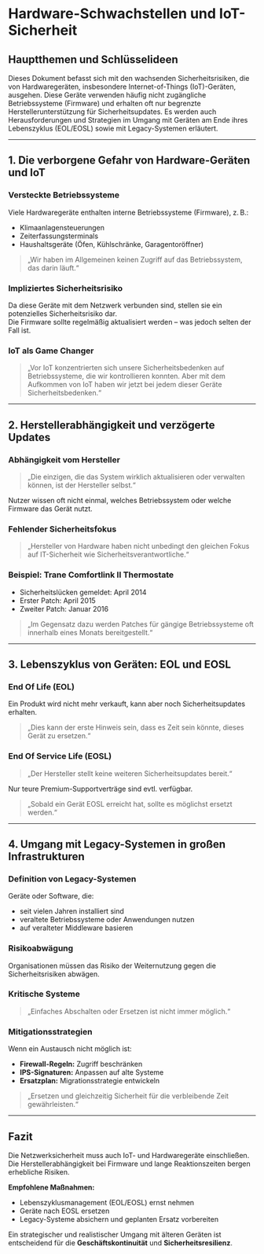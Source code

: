 # Hardware-Schwachstellen und IoT-Sicherheit

## Hauptthemen und Schlüsselideen

Dieses Dokument befasst sich mit den wachsenden Sicherheitsrisiken, die von Hardwaregeräten, insbesondere Internet-of-Things (IoT)-Geräten, ausgehen. Diese Geräte verwenden häufig nicht zugängliche Betriebssysteme (Firmware) und erhalten oft nur begrenzte Herstellerunterstützung für Sicherheitsupdates. Es werden auch Herausforderungen und Strategien im Umgang mit Geräten am Ende ihres Lebenszyklus (EOL/EOSL) sowie mit Legacy-Systemen erläutert.

---

## 1. Die verborgene Gefahr von Hardware-Geräten und IoT

### Versteckte Betriebssysteme

Viele Hardwaregeräte enthalten interne Betriebssysteme (Firmware), z. B.:

- Klimaanlagensteuerungen
- Zeiterfassungsterminals
- Haushaltsgeräte (Öfen, Kühlschränke, Garagentoröffner)

> „Wir haben im Allgemeinen keinen Zugriff auf das Betriebssystem, das darin läuft.“

### Impliziertes Sicherheitsrisiko

Da diese Geräte mit dem Netzwerk verbunden sind, stellen sie ein potenzielles Sicherheitsrisiko dar.  
Die Firmware sollte regelmäßig aktualisiert werden – was jedoch selten der Fall ist.

### IoT als Game Changer

> „Vor IoT konzentrierten sich unsere Sicherheitsbedenken auf Betriebssysteme, die wir kontrollieren konnten. Aber mit dem Aufkommen von IoT haben wir jetzt bei jedem dieser Geräte Sicherheitsbedenken.“

---

## 2. Herstellerabhängigkeit und verzögerte Updates

### Abhängigkeit vom Hersteller

> „Die einzigen, die das System wirklich aktualisieren oder verwalten können, ist der Hersteller selbst.“

Nutzer wissen oft nicht einmal, welches Betriebssystem oder welche Firmware das Gerät nutzt.

### Fehlender Sicherheitsfokus

> „Hersteller von Hardware haben nicht unbedingt den gleichen Fokus auf IT-Sicherheit wie Sicherheitsverantwortliche.“

### Beispiel: Trane Comfortlink II Thermostate

- Sicherheitslücken gemeldet: April 2014
- Erster Patch: April 2015
- Zweiter Patch: Januar 2016

> „Im Gegensatz dazu werden Patches für gängige Betriebssysteme oft innerhalb eines Monats bereitgestellt.“

---

## 3. Lebenszyklus von Geräten: EOL und EOSL

### End Of Life (EOL)

Ein Produkt wird nicht mehr verkauft, kann aber noch Sicherheitsupdates erhalten.  
> „Dies kann der erste Hinweis sein, dass es Zeit sein könnte, dieses Gerät zu ersetzen.“

### End Of Service Life (EOSL)

> „Der Hersteller stellt keine weiteren Sicherheitsupdates bereit.“

Nur teure Premium-Supportverträge sind evtl. verfügbar.  
> „Sobald ein Gerät EOSL erreicht hat, sollte es möglichst ersetzt werden.“

---

## 4. Umgang mit Legacy-Systemen in großen Infrastrukturen

### Definition von Legacy-Systemen

Geräte oder Software, die:

- seit vielen Jahren installiert sind
- veraltete Betriebssysteme oder Anwendungen nutzen
- auf veralteter Middleware basieren

### Risikoabwägung

Organisationen müssen das Risiko der Weiternutzung gegen die Sicherheitsrisiken abwägen.

### Kritische Systeme

> „Einfaches Abschalten oder Ersetzen ist nicht immer möglich.“

### Mitigationsstrategien

Wenn ein Austausch nicht möglich ist:

- **Firewall-Regeln:** Zugriff beschränken
- **IPS-Signaturen:** Anpassen auf alte Systeme
- **Ersatzplan:** Migrationsstrategie entwickeln

> „Ersetzen und gleichzeitig Sicherheit für die verbleibende Zeit gewährleisten.“

---

## Fazit

Die Netzwerksicherheit muss auch IoT- und Hardwaregeräte einschließen.  
Die Herstellerabhängigkeit bei Firmware und lange Reaktionszeiten bergen erhebliche Risiken.  

**Empfohlene Maßnahmen:**

- Lebenszyklusmanagement (EOL/EOSL) ernst nehmen
- Geräte nach EOSL ersetzen
- Legacy-Systeme absichern und geplanten Ersatz vorbereiten

Ein strategischer und realistischer Umgang mit älteren Geräten ist entscheidend für die **Geschäftskontinuität** und **Sicherheitsresilienz**.
